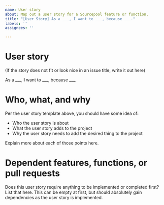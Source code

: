 ```yaml
---
name: User story
about: Map out a user story for a Sourcepool feature or function.
title: "[User Story] As a ___, I want to ___, because ___."
labels: ''
assignees: ''

---
```


# User story

(If the story does not fit or look nice in an issue title, write it out here)

As a ___, I want to ___, because ___.

# Who, what, and why

Per the user story template above, you should have some idea of:
- Who the user story is about
- What the user story adds to the project
- Why the user story needs to add the desired thing to the project

Explain more about each of those points here.

# Dependent features, functions, or pull requests

Does this user story require anything to be implemented or completed first? List that here. 
This can be empty at first, but should absolutely gain dependencies as the user story is implemented.

